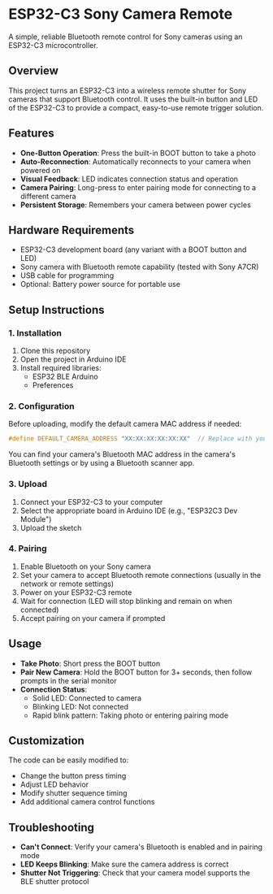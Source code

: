 # ESP32-C3 Sony Camera Remote

A simple, reliable Bluetooth remote control for Sony cameras using an ESP32-C3 microcontroller.

## Overview

This project turns an ESP32-C3 into a wireless remote shutter for Sony cameras that support Bluetooth control. It uses the built-in button and LED of the ESP32-C3 to provide a compact, easy-to-use remote trigger solution.

## Features

- **One-Button Operation**: Press the built-in BOOT button to take a photo
- **Auto-Reconnection**: Automatically reconnects to your camera when powered on
- **Visual Feedback**: LED indicates connection status and operation
- **Camera Pairing**: Long-press to enter pairing mode for connecting to a different camera
- **Persistent Storage**: Remembers your camera between power cycles

## Hardware Requirements

- ESP32-C3 development board (any variant with a BOOT button and LED)
- Sony camera with Bluetooth remote capability (tested with Sony A7CR)
- USB cable for programming
- Optional: Battery power source for portable use

## Setup Instructions

### 1. Installation

1. Clone this repository
2. Open the project in Arduino IDE
3. Install required libraries:
   - ESP32 BLE Arduino
   - Preferences

### 2. Configuration

Before uploading, modify the default camera MAC address if needed:

```cpp
#define DEFAULT_CAMERA_ADDRESS "XX:XX:XX:XX:XX:XX"  // Replace with your camera's address
```

You can find your camera's Bluetooth MAC address in the camera's Bluetooth settings or by using a Bluetooth scanner app.

### 3. Upload

1. Connect your ESP32-C3 to your computer
2. Select the appropriate board in Arduino IDE (e.g., "ESP32C3 Dev Module")
3. Upload the sketch

### 4. Pairing

1. Enable Bluetooth on your Sony camera
2. Set your camera to accept Bluetooth remote connections (usually in the network or remote settings)
3. Power on your ESP32-C3 remote
4. Wait for connection (LED will stop blinking and remain on when connected)
5. Accept pairing on your camera if prompted

## Usage

- **Take Photo**: Short press the BOOT button
- **Pair New Camera**: Hold the BOOT button for 3+ seconds, then follow prompts in the serial monitor
- **Connection Status**:
  - Solid LED: Connected to camera
  - Blinking LED: Not connected
  - Rapid blink pattern: Taking photo or entering pairing mode

## Customization

The code can be easily modified to:
- Change the button press timing
- Adjust LED behavior
- Modify shutter sequence timing
- Add additional camera control functions

## Troubleshooting

- **Can't Connect**: Verify your camera's Bluetooth is enabled and in pairing mode
- **LED Keeps Blinking**: Make sure the camera address is correct
- **Shutter Not Triggering**: Check that your camera model supports the BLE shutter protocol
